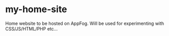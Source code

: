 my-home-site
============

Home website to be hosted on AppFog. Will be used for experimenting with CSS/JS/HTML/PHP etc...